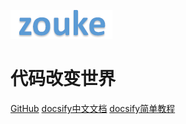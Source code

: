 ![logo](logo/zouke.png)

# 代码改变世界


[GitHub](https://github.com/docsifyjs/docsify/)
[docsify中文文档](https://docsify.js.org/#/zh-cn/)
[docsify简单教程](https://www.cnblogs.com/CatFish/p/8251044.html)
